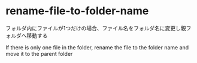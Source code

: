 # rename-file-to-folder-name

フォルダ内にファイルが1つだけの場合、ファイル名をフォルダ名に変更し親フォルダへ移動する

If there is only one file in the folder, rename the file to the folder name and move it to the parent folder
